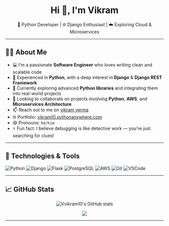

<!---
Vvikram10/Vvikram10 is a ✨ special ✨ repository because its `README.md` (this file) appears on your GitHub profile.
You can click the Preview link to take a look at your changes.
--->
<h1 align="center">Hi 👋, I'm Vikram</h1>

<p align="center">
  🚀 Python Developer | 🌐 Django Enthusiast | ☁️ Exploring Cloud & Microservices
</p>

---

## 👨‍💻 About Me

- 💻 I’m a passionate **Software Engineer** who loves writing clean and scalable code  
- 🐍 Experienced in **Python**, with a deep interest in **Django** & **Django REST Framework**
- 🌱 Currently exploring advanced **Python libraries** and integrating them into real-world projects  
- 🤝 Looking to collaborate on projects involving **Python**, **AWS**, and **Microservices Architecture**
- 📫 Reach out to me on [vikram verma](https://www.linkedin.com/in/vvikram10)
- 🌐 Portfolio: [vikram10.pythonanywhere.com](https://vikram10.pythonanywhere.com/)
- 😄 Pronouns: `he/him`
- ⚡ Fun fact: I believe debugging is like detective work — you're just searching for clues!

---

## 🔧 Technologies & Tools

![Python](https://img.shields.io/badge/Python-3670A0?style=for-the-badge&logo=python&logoColor=ffdd54)
![Django](https://img.shields.io/badge/Django-092E20?style=for-the-badge&logo=django&logoColor=white)
![Flask](https://img.shields.io/badge/Flask-000000?style=for-the-badge&logo=flask)
![PostgreSQL](https://img.shields.io/badge/PostgreSQL-316192?style=for-the-badge&logo=postgresql&logoColor=white)
![AWS](https://img.shields.io/badge/AWS-FF9900?style=for-the-badge&logo=amazonaws&logoColor=white)
![Git](https://img.shields.io/badge/Git-F05032?style=for-the-badge&logo=git&logoColor=white)
![VSCode](https://img.shields.io/badge/VS%20Code-007ACC?style=for-the-badge&logo=visual-studio-code&logoColor=white)

---

## 📈 GitHub Stats

<p align="center">
  <img src="https://github-readme-stats.vercel.app/api?username=Vvikram10&show_icons=true&theme=radical" alt="Vvikram10's GitHub stats" />
</p>

<p align="center">
  <img src="https://github-readme-streak-stats.herokuapp.com/?user=Vvikram10&theme=radical" />
</p>

---

<!---
Vvikram10/Vvikram10 is a ✨ special ✨ repository because its `README.md` (this file) appears on your GitHub profile.
You can click the Preview link to take a look at your changes.
--->
